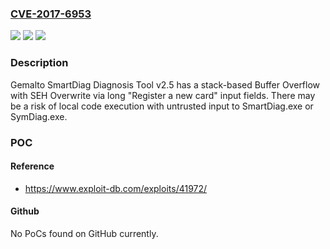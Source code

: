 ### [CVE-2017-6953](https://cve.mitre.org/cgi-bin/cvename.cgi?name=CVE-2017-6953)
![](https://img.shields.io/static/v1?label=Product&message=n%2Fa&color=blue)
![](https://img.shields.io/static/v1?label=Version&message=n%2Fa&color=blue)
![](https://img.shields.io/static/v1?label=Vulnerability&message=n%2Fa&color=brighgreen)

### Description

Gemalto SmartDiag Diagnosis Tool v2.5 has a stack-based Buffer Overflow with SEH Overwrite via long "Register a new card" input fields. There may be a risk of local code execution with untrusted input to SmartDiag.exe or SymDiag.exe.

### POC

#### Reference
- https://www.exploit-db.com/exploits/41972/

#### Github
No PoCs found on GitHub currently.

